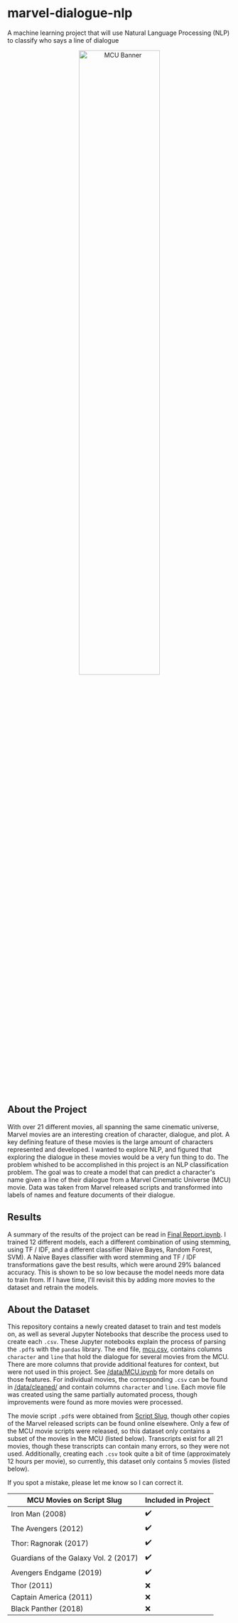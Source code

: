 # marvel-dialogue-nlp
A machine learning project that will use Natural Language Processing (NLP) to classify who says a line of dialogue

<p align="center">
  <img src="https://blog.umhb.edu/wp-content/uploads/2019/06/mcu-1920x1080.jpg" alt="MCU Banner" width="60%" height="60%">
</p>

## About the Project
With over 21 different movies, all spanning the same cinematic universe, Marvel movies are an interesting creation of character, dialogue, and plot.  A key defining feature of these movies is the large amount of characters represented and developed.  I wanted to explore NLP, and figured that exploring the dialogue in these 
movies would be a very fun thing to do.  The problem whished to be accomplished in this project is an NLP classification problem.  The goal was to create a model that can predict a character's name given a line of their dialogue from a Marvel Cinematic Universe (MCU) movie.  Data was taken from Marvel released scripts and transformed into labels of names and feature documents of their dialogue.

## Results
A summary of the results of the project can be read in [Final Report.ipynb]().  I trained 12 different models, each a different combination of using stemming, using TF / IDF, and a different classifier (Naive Bayes, Random Forest, SVM).  A Naive Bayes classifier with word stemming and TF / IDF transformations gave the best results, which were around 29% balanced accuracy.  This is shown to be so low because the model needs more data to train from.  If I have time, I'll revisit this by adding more movies to the dataset and retrain the models.


## About the Dataset
This repository contains a newly created dataset to train and test models on, as well as several Jupyter Notebooks that describe the process used to create each `.csv`.  These Jupyter notebooks explain the process of parsing the `.pdf`s with the `pandas` library.  The end file, [mcu.csv](https://github.com/prestondunton/marvel-dialogue-nlp/blob/master/data/mcu.csv), contains columns `character` and `line` that hold the dialogue for several movies from the MCU. There are more columns that provide additional features for context, but were not used in this project.  See [/data/MCU.ipynb](https://github.com/prestondunton/marvel-dialogue-nlp/blob/master/data/MCU.ipynb) for more details on those features. For individual movies, the corresponding `.csv` can be found in [/data/cleaned/](https://github.com/prestondunton/marvel-dialogue-nlp/blob/master/data/cleaned) and contain columns `character` and `line`.  Each movie file was created using the same partially automated process, though improvements were found as more movies were processed.

The movie script `.pdf`s were obtained from [Script Slug](https://www.scriptslug.com/scripts/category/marvel), though other copies of the Marvel released scripts can be found online elsewhere.  Only a few of the MCU movie scripts were released, so this dataset only contains a subset of the movies in the MCU (listed below).  Transcripts exist for all 21 movies, though these transcripts can contain many errors, so they were not used.  Additionally, creating each `.csv` took quite a bit of time (approximately 12 hours per movie), so currently, this dataset only contains 5 movies (listed below).

If you spot a mistake, please let me know so I can correct it.

| MCU Movies on Script Slug             | Included in Project |
| ------------------------------------- | ------------------- |
| Iron Man (2008)                       | ✔️                 | 
| The Avengers (2012)                   | ✔️                 |
| Thor: Ragnorak (2017)                 | ✔️                 |
| Guardians of the Galaxy Vol. 2 (2017) | ✔️                 |
| Avengers Endgame (2019)               | ✔️                 |
| Thor (2011)                           | ❌                  |
| Captain America (2011)                | ❌                  |
| Black Panther (2018)                  | ❌                  |